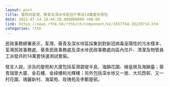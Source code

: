```yaml
---
layout: post
title: 當局向荃灣、葵青及深水埗區住戶等派14萬套快測包
date: 2022-07-14 18:44:50.000000000 +08:00
link: https://news.rthk.hk/rthk/ch/component/k2/1657764-20220714.htm
categories: rthk
---
```


民政事務總署表示，荃灣、葵青及深水埗區採集到對新冠病毒呈陽性的污水樣本，荃灣民政事務處、葵青民政事務處及深水埗民政事務處向區內住戶、清潔及物管員工派發共約14萬套快速測試套裝。

發言人說，涉及的屋苑和大廈包括荃灣碧堤半島、海韻花園、縉皇居及海韻臺；葵青瑞景大廈、金石樓、金祿樓和光輝樓；另外包括深水埗又一居、大坑西邨、又一村花園、瑰麗新村、海棠苑、玫瑰苑及李鄭屋邨。
